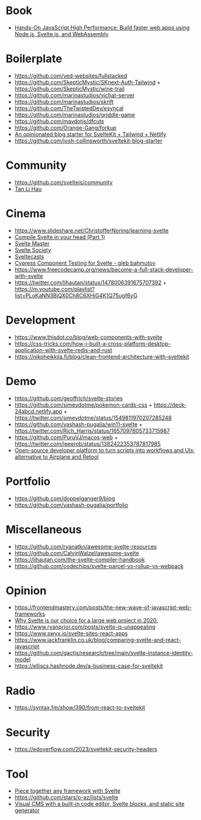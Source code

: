 # Book

- [Hands-On JavaScript High Performance: Build faster web apps using Node.js, Svelte.js, and WebAssembly](https://www.goodreads.com/book/show/52994359-hands-on-javascript-high-performance)

# Boilerplate

- https://github.com/ved-websites/fullstacked
- https://github.com/SkepticMystic/SKnext-Auth-Tailwind + https://github.com/SkepticMystic/wine-trail
- https://github.com/marinastudios/vichat-server
- https://github.com/marinastudios/skrift
- https://github.com/TheTwistedDev/esyncal
- https://github.com/marinastudios/griddle-game
- https://github.com/mavdotjs/dfcuts
- https://github.com/Orange-Gang/forkup
- [An opinionated blog starter for SvelteKit + Tailwind + Netlify](https://github.com/sw-yx/swyxkit)
- https://github.com/josh-collinsworth/sveltekit-blog-starter

# Community

- https://github.com/sveltejs/community
- [Tan Li Hau](https://m.youtube.com/channel/UCbmC3HP3FaAFdcZkui8YoMQ/playlists)

# Cinema

- https://www.slideshare.net/ChristofferNoring/learning-svelte
- [Compile Svelte in your head (Part 1)](https://twitter.com/lihautan/status/1235004722970390529)
- [Svelte Master](https://m.youtube.com/channel/UCg6SQd5jnWo5Y70rZD9SQFA/playlists)
- [Svelte Society](https://m.youtube.com/channel/UCZSr5B0l07JXK2FIeWA0-jw)
- [Sveltecasts](https://m.youtube.com/channel/UCIfNB1TN_Wh40hMh62Hcitw)
- [Cypress Component Testing for Svelte - gleb bahmutov](https://m.youtube.com/playlist?list=PLP9o9QNnQuAa50lwW3cUql5sgdKIWkapp)
- https://www.freecodecamp.org/news/become-a-full-stack-developer-with-svelte
- https://twitter.com/lihautan/status/1478006391675707392 + https://m.youtube.com/playlist?list=PLoKaNN3BjQX0Ch8C6XHjG4K1Q75ugf6yG

# Development

- https://www.thisdot.co/blog/web-components-with-svelte
- https://css-tricks.com/how-i-built-a-cross-platform-desktop-application-with-svelte-redis-and-rust
- https://nikoheikkila.fi/blog/clean-frontend-architecture-with-sveltekit

# Demo

- https://github.com/geoffrich/svelte-stories
- https://github.com/simeydotme/pokemon-cards-css + https://deck-24abcd.netlify.app + https://twitter.com/simeydotme/status/1549811970207285248
- https://github.com/yashash-pugalia/win11-svelte + https://twitter.com/Rich_Harris/status/1657097805733715987
- https://github.com/PuruVJ/macos-web + https://twitter.com/leeerob/status/1382422353787817985
- [Open-source developer platform to turn scripts into workflows and UIs; alternative to Airplane and Retool](https://github.com/windmill-labs/windmill)

# Portfolio

- https://github.com/doppelganger9/blog
- https://github.com/yashash-pugalia/portfolio

# Miscellaneous

- https://github.com/ryanatkn/awesome-svelte-resources
- https://github.com/CalvinWalzel/awesome-svelte
- https://lihautan.com/the-svelte-compiler-handbook
- https://github.com/codechips/svelte-parcel-vs-rollup-vs-webpack

# Opinion

- https://frontendmastery.com/posts/the-new-wave-of-javascript-web-frameworks
- [Why Svelte is our choice for a large web project in 2020.](https://github.com/feltcoop/why-svelte)
- https://www.ryanprior.com/posts/svelte-is-unappealing
- https://www.swyx.io/svelte-sites-react-apps
- https://www.jackfranklin.co.uk/blog/comparing-svelte-and-react-javascript
- https://github.com/gactjs/research/tree/main/svelte-instance-identity-model
- https://elliscs.hashnode.dev/a-business-case-for-sveltekit

# Radio

- https://syntax.fm/show/390/from-react-to-sveltekit

# Security

- https://edoverflow.com/2023/sveltekit-security-headers

# Tool

- [Piece together any framework with Svelte](https://github.com/Mokshit06/sveltris)
- https://github.com/stars/o-az/lists/svelte
- [Visual CMS with a built-in code editor, Svelte blocks, and static site generator](https://github.com/primocms/primo)
